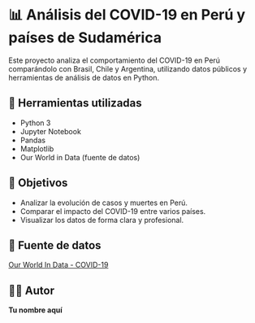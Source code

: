 # 📊 Análisis del COVID-19 en Perú y países de Sudamérica

Este proyecto analiza el comportamiento del COVID-19 en Perú comparándolo con Brasil, Chile y Argentina, utilizando datos públicos y herramientas de análisis de datos en Python.

## 🧰 Herramientas utilizadas

- Python 3
- Jupyter Notebook
- Pandas
- Matplotlib
- Our World in Data (fuente de datos)

## 📌 Objetivos

- Analizar la evolución de casos y muertes en Perú.
- Comparar el impacto del COVID-19 entre varios países.
- Visualizar los datos de forma clara y profesional.

## 🔗 Fuente de datos

[Our World In Data - COVID-19](https://covid.ourworldindata.org/data/owid-covid-data.csv)

## 👨‍💻 Autor

**Tu nombre aquí**
